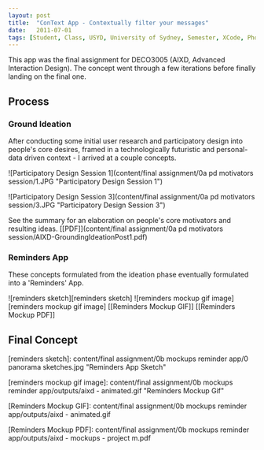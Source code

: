 ```yaml
---
layout: post
title:  "ConText App - Contextually filter your messages"
date:   2011-07-01
tags: [Student, Class, USYD, University of Sydney, Semester, XCode, PhoneGap, Web, iOS, Mobile, iPhone, Mockup, Prototype, User Study, messages, AIXD, DECO3005]
---
```


This app was the final assignment for DECO3005 (AIXD, Advanced Interaction Design). The concept went through a few iterations before finally landing on the final one.

## Process

### Ground Ideation

After conducting some initial user research and participatory design into people's core desires, framed in a technologically futuristic and personal-data driven context - I arrived at a couple concepts.

![Participatory Design Session 1](content/final assignment/0a pd motivators session/1.JPG "Participatory Design Session 1")

![Participatory Design Session 3](content/final assignment/0a pd motivators session/3.JPG "Participatory Design Session 3")

See the summary for an elaboration on people's core motivators and resulting ideas. [[PDF]](content/final assignment/0a pd motivators session/AIXD-GroundingIdeationPost1.pdf)

### Reminders App

These concepts formulated from the ideation phase eventually formulated into a 'Reminders' App.

![reminders sketch][reminders sketch]
![reminders mockup gif image][reminders mockup gif image]
[[Reminders Mockup GIF]]
[[Reminders Mockup PDF]]

## Final Concept




[reminders sketch]: content/final assignment/0b mockups reminder app/0 panorama sketches.jpg "Reminders App Sketch"

[reminders mockup gif image]: content/final assignment/0b mockups reminder app/outputs/aixd - animated.gif "Reminders Mockup Gif"

[Reminders Mockup GIF]: content/final assignment/0b mockups reminder app/outputs/aixd - animated.gif

[Reminders Mockup PDF]: content/final assignment/0b mockups reminder app/outputs/aixd - mockups - project m.pdf



